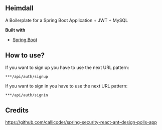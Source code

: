 ## Heimdall
A Boilerplate for a Spring Boot Application + JWT + MySQL 


<b>Built with</b>
- [Spring Boot](http://spring.io/projects/spring-boot)


## How to use?
If you want to sign up you have to use the next URL pattern:
```
***/api/auth/signup
```
If you want to sign in you have to use the next URL pattern:
```
***/api/auth/signin
```
## Credits
https://github.com/callicoder/spring-security-react-ant-design-polls-app